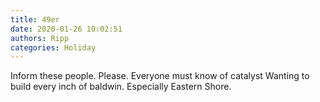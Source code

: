 ```yaml
---
title: 49er
date: 2020-01-26 10:02:51
authors: Ripp
categories: Holiday
---
```


 Inform these people.
Please.
Everyone must know of catalyst
Wanting to build every inch of baldwin.
Especially Eastern Shore.